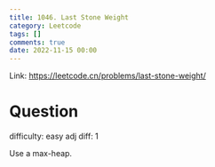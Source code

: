 ```yaml
---
title: 1046. Last Stone Weight
category: Leetcode
tags: []
comments: true
date: 2022-11-15 00:00
---
```




Link: https://leetcode.cn/problems/last-stone-weight/

# Question

difficulty: easy
adj diff: 1

Use a max-heap.
